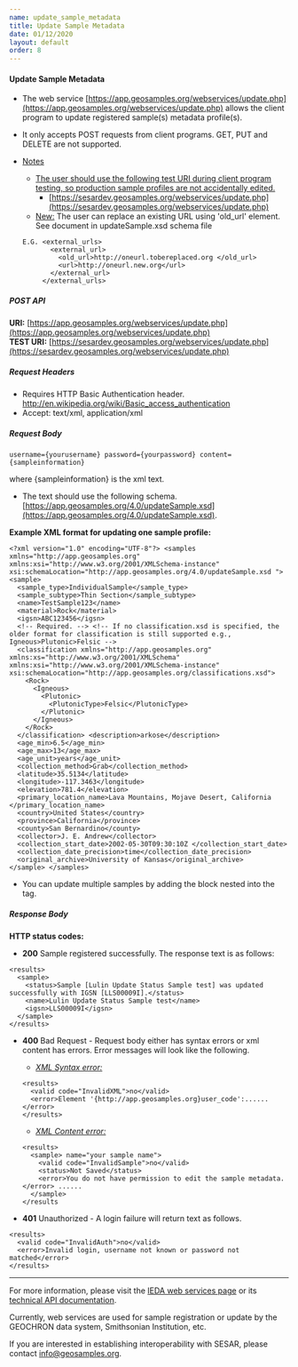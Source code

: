 ```yaml
---
name: update_sample_metadata
title: Update Sample Metadata
date: 01/12/2020
layout: default
order: 8
---
```


#### Update Sample Metadata
- The web service [https://app.geosamples.org/webservices/update.php](https://app.geosamples.org/webservices/update.php) allows the client program to update registered sample(s) metadata profile(s).
- It only accepts POST requests from client programs. GET, PUT and DELETE are not supported.
- <ins>Notes</ins>
  - <ins>The user should use the following test URI during client program testing, so production sample profiles are not accidentally edited.</ins>
    - [https://sesardev.geosamples.org/webservices/update.php](https://sesardev.geosamples.org/webservices/update.php)
  - <ins> New:</ins> The user can replace an existing URL using 'old_url' element. See document in updateSample.xsd schema file
  
  ``` 
  E.G. <external_urls>
         <external_url>
           <old_url>http://oneurl.tobereplaced.org </old_url>
           <url>http://oneurl.new.org</url>
         </external_url>
       </external_urls>
  ```
  
##### POST API
**URI:** [https://app.geosamples.org/webservices/update.php](https://app.geosamples.org/webservices/update.php)  
**TEST URI:** [https://sesardev.geosamples.org/webservices/update.php](https://sesardev.geosamples.org/webservices/update.php)  

##### Request Headers
- Requires HTTP Basic Authentication header. http://en.wikipedia.org/wiki/Basic_access_authentication
- Accept: text/xml, application/xml
##### Request Body

```
username={yourusername} password={yourpassword} content={sampleinformation} 
```

where {sampleinformation} is the xml text.
- The text should use the following schema. [https://app.geosamples.org/4.0/updateSample.xsd](https://app.geosamples.org/4.0/updateSample.xsd).

**Example XML format for updating one sample profile:**

```
<?xml version="1.0" encoding="UTF-8"?> <samples xmlns="http://app.geosamples.org"
xmlns:xsi="http://www.w3.org/2001/XMLSchema-instance"
xsi:schemaLocation="http://app.geosamples.org/4.0/updateSample.xsd "> 
<sample> 
  <sample_type>IndividualSample</sample_type> 
  <sample_subtype>Thin Section</sample_subtype> 
  <name>TestSample123</name> 
  <material>Rock</material>
  <igsn>ABC123456</igsn> 
  <!-- Required. --> <!-- If no classification.xsd is specified, the older format for classification is still supported e.g., Igneous>Plutonic>Felsic --> 
  <classification xmlns="http://app.geosamples.org" xmlns:xs="http://www.w3.org/2001/XMLSchema" xmlns:xsi="http://www.w3.org/2001/XMLSchema-instance"
xsi:schemaLocation="http://app.geosamples.org/classifications.xsd"> 
    <Rock>
      <Igneous> 
        <Plutonic>
          <PlutonicType>Felsic</PlutonicType> 
        </Plutonic> 
      </Igneous>
    </Rock> 
  </classification> <description>arkose</description>
  <age_min>6.5</age_min> 
  <age_max>13</age_max> 
  <age_unit>years</age_unit> 
  <collection_method>Grab</collection_method>
  <latitude>35.5134</latitude> 
  <longitude>-117.3463</longitude> 
  <elevation>781.4</elevation> 
  <primary_location_name>Lava Mountains, Mojave Desert, California </primary_location_name> 
  <country>United States</country>
  <province>California</province> 
  <county>San Bernardino</county> 
  <collector>J. E. Andrew</collector>
  <collection_start_date>2002-05-30T09:30:10Z </collection_start_date>
  <collection_date_precision>time</collection_date_precision> 
  <original_archive>University of Kansas</original_archive> 
</sample> </samples>
```

- You can update multiple samples by adding the <sample></sample> block nested into the <samples></samples> tag.

##### Response Body
**HTTP status codes:**
- **200** Sample registered successfully. The response text is as follows:

```
<results> 
  <sample> 
    <status>Sample [Lulin Update Status Sample test] was updated successfully with IGSN [LLS00009I].</status> 
    <name>Lulin Update Status Sample test</name> 
    <igsn>LLS00009I</igsn> 
  </sample> 
</results>
```

- **400** Bad Request - Request body either has syntax errors or xml content has errors. Error messages will look like the following.
  - <ins>*XML Syntax error:*</ins>
  
  ```
  <results> 
    <valid code="InvalidXML">no</valid> 
    <error>Element '{http://app.geosamples.org}user_code':......</error> 
  </results>
  ```
  
  - <ins>*XML Content error:*</ins>
 
  ```
  <results> 
    <sample> name="your sample name"> 
      <valid code="InvalidSample">no</valid>
      <status>Not Saved</status> 
      <error>You do not have permission to edit the sample metadata.</error> ...... 
    </sample> 
  </results
  ```
  
- **401** Unauthorized - A login failure will return text as follows.

```
<results> 
  <valid code="InvalidAuth">no</valid> 
  <error>Invalid login, username not known or password not matched</error> 
</results>
```

***
For more information, please visit the [IEDA web services page](https://www.iedadata.org/help/web-services/#rest) or its [technical API documentation](https://www.iedadata.org/help/web-services/).

Currently, web services are used for sample registration or update by the GEOCHRON data system, Smithsonian Institution, etc.

If you are interested in establishing interoperability with SESAR, please contact info@geosamples.org.
